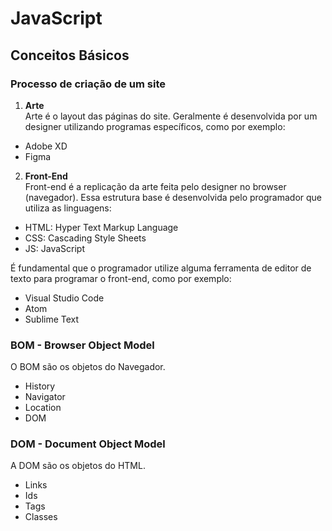 # JavaScript

## Conceitos Básicos
### Processo de criação de um site
1. **Arte** </br>
Arte é o layout das páginas do site. Geralmente é desenvolvida por um designer utilizando programas específicos, como por exemplo:
- Adobe XD
- Figma

2. **Front-End** </br>
Front-end é a replicação da arte feita pelo designer no browser (navegador). Essa estrutura base é desenvolvida pelo programador que utiliza as linguagens:
- HTML: Hyper Text Markup Language
- CSS: Cascading Style Sheets 
- JS: JavaScript

É fundamental que o programador utilize alguma ferramenta de editor de texto para programar o front-end, como por exemplo:
- Visual Studio Code
- Atom
- Sublime Text

### BOM - Browser Object Model
O BOM são os objetos do Navegador.
- History
- Navigator
- Location
- DOM

### DOM -  Document Object Model
A DOM são os objetos do HTML.
- Links
- Ids
- Tags
- Classes
